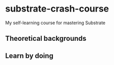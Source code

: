 # substrate-crash-course
My self-learning course for mastering Substrate

## Theoretical backgrounds

## Learn by doing

